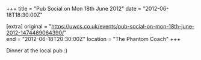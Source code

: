 +++
title = "Pub Social on Mon 18th June 2012"
date = "2012-06-18T18:30:00Z"

[extra]
original = "https://uwcs.co.uk/events/pub-social-on-mon-18th-june-2012-1474489064390/"    
end = "2012-06-18T20:30:00Z"
location = "The Phantom Coach"
+++

Dinner at the local pub :)

